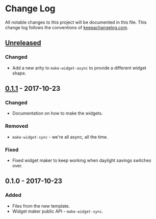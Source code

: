 # Change Log
All notable changes to this project will be documented in this file. This change log follows the conventions of [keepachangelog.com](http://keepachangelog.com/).

## [Unreleased]
### Changed
- Add a new arity to `make-widget-async` to provide a different widget shape.

## [0.1.1] - 2017-10-23
### Changed
- Documentation on how to make the widgets.

### Removed
- `make-widget-sync` - we're all async, all the time.

### Fixed
- Fixed widget maker to keep working when daylight savings switches over.

## 0.1.0 - 2017-10-23
### Added
- Files from the new template.
- Widget maker public API - `make-widget-sync`.

[Unreleased]: https://github.com/your-name/youtrack/compare/0.1.1...HEAD
[0.1.1]: https://github.com/your-name/youtrack/compare/0.1.0...0.1.1
